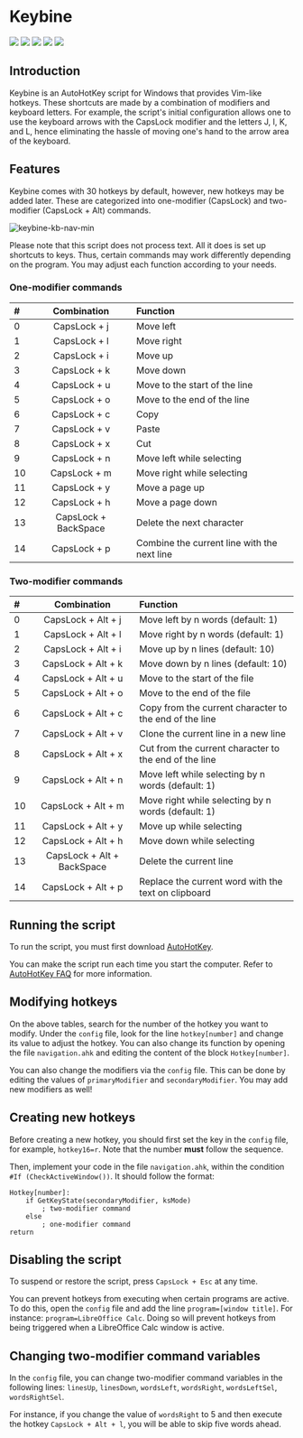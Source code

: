 # Keybine

[![](https://img.shields.io/github/downloads/brensio/keybine/v1.0.0/total?style=for-the-badge)](https://github.com/brensio/keybine/releases)
[![](https://img.shields.io/github/license/brensio/keybine?style=for-the-badge)](https://github.com/brensio/keybine/blob/master/LICENSE)
[![](https://img.shields.io/github/issues/brensio/keybine?style=for-the-badge)](https://github.com/brensio/keybine/issues)
[![](https://img.shields.io/github/forks/brensio/keybine?style=for-the-badge)](https://github.com/brensio/keybine/network/members)
[![](https://img.shields.io/github/stars/brensio/keybine?style=for-the-badge)](https://github.com/brensio/keybine/stargazers)

## Introduction
Keybine is an AutoHotKey script for Windows that provides Vim-like hotkeys. These shortcuts are made by a combination of modifiers and keyboard letters. For example, the script's initial configuration allows one to use the keyboard arrows with the CapsLock modifier and the letters J, I, K, and L, hence eliminating the hassle of moving one's hand to the arrow area of the keyboard.

## Features
Keybine comes with 30 hotkeys by default, however, new hotkeys may be added later. These are categorized into one-modifier (CapsLock) and two-modifier (CapsLock + Alt) commands. 

![keybine-kb-nav-min](https://user-images.githubusercontent.com/45995771/50303713-13b7ad00-0475-11e9-9e6c-22478323e12f.png)

Please note that this script does not process text. All it does is set up shortcuts to keys.  Thus, certain commands may work differently depending on the program. You may adjust each function according to your needs.

### One-modifier commands
| # | Combination | Function |
| :- | :-: | :- |
| 0 | CapsLock + j | Move left |
| 1 | CapsLock + l | Move right |
| 2 | CapsLock + i | Move up |
| 3 | CapsLock + k | Move down |
| 4 | CapsLock + u | Move to the start of the line |
| 5 | CapsLock + o | Move to the end of the line |
| 6 | CapsLock + c | Copy |
| 7 | CapsLock + v | Paste |
| 8 | CapsLock + x | Cut |
| 9 | CapsLock + n | Move left while selecting |
| 10 | CapsLock + m | Move right while selecting |
| 11 | CapsLock + y | Move a page up |
| 12 | CapsLock + h | Move a page down |
| 13 | CapsLock + BackSpace | Delete the next character |
| 14 | CapsLock + p | Combine the current line with the next line |

### Two-modifier commands
| # | Combination | Function |
| :- | :-: | :-- |
| 0 | CapsLock + Alt + j | Move left by n words (default: 1) |
| 1 | CapsLock + Alt + l | Move right by n words (default: 1) |
| 2 | CapsLock + Alt + i | Move up by n lines (default: 10) |
| 3 | CapsLock + Alt + k | Move down by n lines (default: 10) |
| 4 | CapsLock + Alt + u | Move to the start of the file |
| 5 | CapsLock + Alt + o | Move to the end of the file |
| 6 | CapsLock + Alt + c | Copy from the current character to the end of the line |
| 7 | CapsLock + Alt + v | Clone the current line in a new line |
| 8 | CapsLock + Alt + x | Cut from the current character to the end of the line |
| 9 | CapsLock + Alt + n | Move left while selecting by n words (default: 1) |
| 10 | CapsLock + Alt + m | Move right while selecting by n words (default: 1) |
| 11 | CapsLock + Alt + y | Move up while selecting |
| 12 | CapsLock + Alt + h | Move down while selecting |
| 13 | CapsLock + Alt + BackSpace | Delete the current line |
| 14 | CapsLock + Alt + p | Replace the current word with the text on clipboard |

## Running the script

To run the script, you must first download [AutoHotKey](https://www.autohotkey.com/).

You can make the script run each time you start the computer. Refer to [AutoHotKey FAQ](https://autohotkey.com/docs/FAQ.htm#Startup) for more information. 

## Modifying hotkeys
On the above tables, search for the number of the hotkey you want to modify. Under the `config` file, look for the line `hotkey[number]` and change its value to adjust the hotkey. You can also change its function by opening the file `navigation.ahk` and editing the content of the block `Hotkey[number]`.

You can also change the modifiers via the `config` file. This can be done by editing the values of `primaryModifier` and `secondaryModifier`. You may add new modifiers as well!

## Creating new hotkeys

Before creating a new hotkey, you should first set the key in the `config` file, for example, `hotkey16=r`. Note that the number **must** follow the sequence.

Then, implement your code in the file `navigation.ahk`, within the condition `#If (CheckActiveWindow())`. It should follow the format:

    Hotkey[number]:
        if GetKeyState(secondaryModifier, ksMode)
            ; two-modifier command
        else
            ; one-modifier command
    return

## Disabling the script

To suspend or restore the script, press `CapsLock + Esc` at any time.

You can prevent hotkeys from executing when certain programs are active. To do this, open the `config` file and add the line `program=[window title]`. For instance: `program=LibreOffice Calc`. Doing so will prevent hotkeys from being triggered when a LibreOffice Calc window is active.

## Changing two-modifier command variables

In the `config` file, you can change two-modifier command variables in the following lines: `linesUp`, `linesDown`, `wordsLeft`, `wordsRight`, `wordsLeftSel`, `wordsRightSel`.

For instance, if you change the value of `wordsRight` to 5 and then execute the hotkey `CapsLock + Alt + l`, you will be able to skip five words ahead.